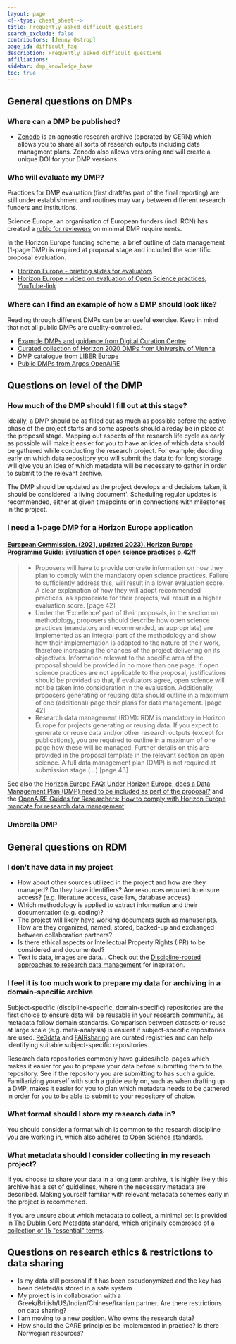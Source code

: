 ```yaml
---
layout: page
<!--type: cheat_sheet-->
title: Frequently asked difficult questions
search_exclude: false
contributors: [Jenny Ostrop]
page_id: difficult_faq
description: Frequently asked difficult questions
affiliations: 
sidebar: dmp_knowledge_base
toc: true
---
```

## General questions on DMPs

### Where can a DMP be published?
* [Zenodo](https://zenodo.org/) is an agnostic research archive (operated by CERN) which allows you to share all sorts of research outputs including data managment plans. Zenodo also allows versioning and will create a unique DOI for your DMP versions.

### Who will evaluate my DMP?
Practices for DMP evaluation (first draft/as part of the final reporting) are still under establishment and routines may vary between different research funders and institutions.

Science Europe, an organisation of European funders (incl. RCN) has created a [rubic for reviewers](https://scienceeurope.org/media/22hpslfl/se-rdm-template-5-guidance-on-the-evaluation-of-data-management-plans.docx&ved=2ahUKEwiYo4uJur2IAxWkHBAIHZPOLLUQFnoECAwQAQ&usg=AOvVaw1hIpNDQG9JQ-kQM-PUwKwh) on minimal DMP requirements.

In the Horizon Europe funding scheme, a brief outline of data management (1-page DMP) is required at proposal stage and included the scientific proposal evaluation.
* [Horizon Europe - briefing slides for evaluators](https://ec.europa.eu/info/funding-tenders/opportunities/docs/2021-2027/experts/standard-briefing-slides-for-experts_he_en.pdf)
* [Horizon Europe - video on evaluation of Open Science practices](https://ec.europa.eu/info/funding-tenders/opportunities/portal/screen/support/videos), [YouTube-link](https://www.youtube.com/watch?v=EiJ8RaD3WBw)

### Where can I find an example of how a DMP should look like?
Reading through different DMPs can be an useful exercise. Keep in mind that not all public DMPs are quality-controlled.
* [Example DMPs and guidance from Digital Curation Centre](https://www.dcc.ac.uk/resources/data-management-plans/guidance-examples)
* [Curated collection of Horizon 2020 DMPs from University of Vienna](https://phaidra.univie.ac.at/search#?page=1&pagesize=10&collection=o:1140797)
* [DMP catalogue from LIBER Europe](https://libereurope.eu/working-group/research-data-management/plans/)
* [Public DMPs from Argos OpenAIRE](https://argos.openaire.eu/explore-plans)

## Questions on level of the DMP

### How much of the DMP should I fill out at this stage?
Ideally, a DMP should be as filled out as much as possible before the active phase of the project starts and some aspects should alreday be in place at the proposal stage. Mapping out aspects of the research life cycle as early as possible will make it easier for you to have an idea of which data should be gathered while conducting the research project. For example; deciding early on which data repository you will submit the data to for long storage will give you an idea of which metadata will be necessary to gather in order to submit to the relevant archive.

The DMP should be updated as the project develops and decisions taken, it should be considered 'a living document'. Scheduling regular updates is recommended, either at given timepoints or in connections with milestones in the project.

### I need a 1-page DMP for a Horizon Europe application
#### [European Commission. (2021, updated 2023). Horizon Europe Programme Guide: Evaluation of open science practices p.42ff](https://ec.europa.eu/info/funding-tenders/opportunities/docs/2021-2027/horizon/guidance/programme-guide_horizon_en.pdf "2024-09-12")
> * Proposers will have to provide concrete information on how they plan to comply with the mandatory open science practices. Failure to sufficiently address this, will result in a lower evaluation score. A clear explanation of how they will adopt recommended practices, as appropriate for their projects, will result in a higher evaluation score. [page 42]
> * Under the ‘Excellence’ part of their proposals, in the section on methodology, proposers should describe how open science practices (mandatory and recommended, as appropriate) are implemented as an integral part of the methodology and show how their implementation is adapted to the nature of their work, therefore increasing the chances of the project delivering on its objectives. Information relevant to the specific area of the proposal should be provided in no more than one page. If open science practices are not applicable to the proposal, justifications should be provided so that, if evaluators agree, open science will not be taken into consideration in the evaluation. Additionally, proposers generating or reusing data should outline in a maximum of one (additional) page their plans for data management. [page 42]
> * Research data management (RDM): RDM is mandatory in Horizon Europe for projects generating or reusing data. If you expect to generate or reuse data and/or other research outputs (except for publications), you are required to outline in a maximum of one page how these will be managed. Further details on this are provided in the proposal template in the relevant section on open science. A full data management plan (DMP) is not required at submission stage.(...) [page 43]

See also the [Horizon Europe FAQ: Under Horizon Europe, does a Data Management Plan (DMP) need to be included as part of the proposal?](https://ec.europa.eu/info/funding-tenders/opportunities/portal/screen/support/faq/19539 "2024-09-12") and the [OpenAIRE Guides for Researchers: How to comply with Horizon Europe mandate for research data management](https://www.openaire.eu/how-to-comply-with-horizon-europe-mandate-for-rdm "2024-09-12").

### Umbrella DMP


## General questions on RDM

### I don't have data in my project
* How about other sources utilized in the project and how are they managed? Do they have identifiers? Are resources required to ensure access? (e.g. literature access, case law, database access)
* Which methodology is applied to extract information and their documentation (e.g. coding)?
* The project will likely have working documents such as manuscripts. How are they organized, named, stored, backed-up and exchanged between collaboration partners?
* Is there ethical aspects or Intellectual Property Rights (IPR) to be considered and documented?
* Text is data, images are data… Check out the [Discipline-rooted approaches to research data management](/pages/support_00_local_disc#discipline-rooted-approaches-to-research-data-managmement) for inspiration.

### I feel it is too much work to prepare my data for archiving in a domain-specific archive
Subject-specific (discipline-specific, domain-specific) repositories are the first choice to ensure data will be reusable in your research community, as metadata follow domain standards. Comparison between datasets or reuse at large scale (e.g. meta-analysis) is easiest if subject-specific repositories are used. [Re3data](https://www.re3data.org/) and [FAIRsharing](https://fairsharing.org/) are curated registries and can help identifying suitable subject-specific repositories.

Research data repositories commonly have guides/help-pages which makes it easier for you to prepare your data before submitting them to the repository. See if the repository you are submitting to has such a guide. Familiarizing yourself with such a guide early on, such as when drafting up a DMP, makes it easier for you to plan which metadata needs to be gathered in order for you to be able to submit to your repository of choice.

### What format should I store my research data in?
You should consider a format which is common to the research discipline you are working in, which also adheres to [Open Science standards.](https://opendatahandbook.org/guide/en/appendices/file-formats/)

### What metadata should I consider collecting in my reseach project?
If you choose to share your data in a long term archive, it is highly likely this archive has a set of guidelines, wherein the necessary metadata are described. Making yourself familiar with relevant metadata schemes early in the project is recommened.

If you are unsure about which metadata to collect, a minimal set is provided in [The Dublin Core Metadata standard](https://www.dublincore.org/), which originally comprosed of a [collection of 15 "essential" terms](https://www.dublincore.org/specifications/dublin-core/dcmi-terms/#section-3).


## Questions on research ethics & restrictions to data sharing
* Is my data still personal if it has been pseudonymized and the key has been deleted/is stored in a safe system
* My project is in collaboration with a Greek/British/US/Indian/Chinese/Iranian partner. Are there restrictions on data sharing?
* I am moving to a new position. Who owns the research data?
* How should the CARE principles be implemented in practice? Is there Norwegian resources?